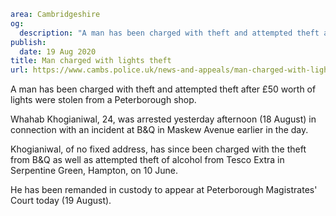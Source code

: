 ```yaml
area: Cambridgeshire
og:
  description: "A man has been charged with theft and attempted theft after \xA350 worth of lights were stolen from a Peterborough shop."
publish:
  date: 19 Aug 2020
title: Man charged with lights theft
url: https://www.cambs.police.uk/news-and-appeals/man-charged-with-lights-theft
```

A man has been charged with theft and attempted theft after £50 worth of lights were stolen from a Peterborough shop.

Whahab Khogianiwal, 24, was arrested yesterday afternoon (18 August) in connection with an incident at B&Q in Maskew Avenue earlier in the day.

Khogianiwal, of no fixed address, has since been charged with the theft from B&Q as well as attempted theft of alcohol from Tesco Extra in Serpentine Green, Hampton, on 10 June.

He has been remanded in custody to appear at Peterborough Magistrates' Court today (19 August).
